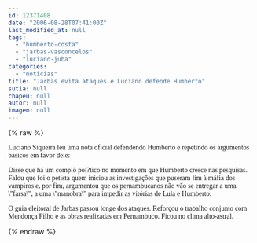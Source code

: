 ```yaml
---
id: 12371408
date: "2006-08-28T07:41:00Z"
last_modified_at: null
tags:
  - "humberto-costa"
  - "jarbas-vasconcelos"
  - "luciano-juba"
categories:
  - "noticias"
title: "Jarbas evita ataques e Luciano defende Humberto"
sutia: null
chapeu: null
autor: null
imagem: null
---
```

{% raw %}
<p><P><FONT face=Verdana>Luciano Siqueira leu uma nota oficial defendendo Humberto e repetindo os argumentos básicos em favor dele:</FONT></P></p>
<p><P><FONT face=Verdana>Disse que há um complô pol?tico no momento em que Humberto cresce nas pesquisas. Falou que foi o petista quem iniciou as investigações que puseram fim à máfia dos vampiros e, por fim, argumentou que os pernambucanos não vão se entregar a uma \"farsa\", a uma \"manobra\" para impedir as vitórias de Lula e Humberto.</FONT></P></p>
<p><P><FONT face=Verdana>O guia eleitoral de Jarbas passou longe dos ataques. Reforçou o trabalho conjunto com Mendonça Filho e as obras realizadas em Pernambuco. Ficou no clima alto-astral.</FONT></P> </p>
{% endraw %}